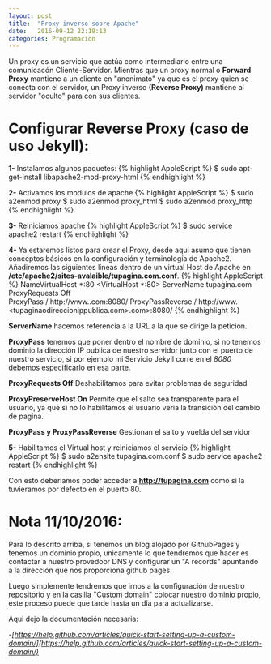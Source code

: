```yaml
---
layout: post
title:  "Proxy inverso sobre Apache"
date:   2016-09-12 22:19:13
categories: Programacion
---
```


Un proxy es un servicio que actúa como intermediario entre una comunicacón Cliente-Servidor. Mientras que un proxy normal o **Forward Proxy** mantiene a un cliente en "anonimato" ya que es el proxy quien se conecta con el servidor, un Proxy inverso **(Reverse Proxy)** mantiene al servidor "oculto" para con sus clientes.

# Configurar Reverse Proxy (caso de uso Jekyll):

**1-** Instalamos algunos paquetes:
{% highlight AppleScript %}
$ sudo apt-get-install libapache2-mod-proxy-html
{% endhighlight %}<br>

**2-** Activamos los modulos de apache
{% highlight AppleScript %}
$ sudo a2enmod proxy
$ sudo a2enmod proxy_html 
$ sudo a2enmod proxy_http
{% endhighlight %}<br>

**3-** Reiniciamos apache
{% highlight AppleScript %}
$ sudo service apache2 restart
{% endhighlight %}<br>

**4-** Ya estaremos listos para crear el Proxy, desde aqui asumo que tienen conceptos básicos en la configuración y terminología de Apache2. Añadiremos las siguientes lineas dentro de un virtual Host de Apache en **/etc/apache2/sites-avalaible/tupagina.com.conf**.
{% highlight AppleScript %}
NameVirtualHost *:80
<VirtualHost *:80>
	ServerName tupagina.com
	ProxyRequests Off	
	ProxyPass / http://www.<tupaginaodireccionippublica>.com:8080/
	ProxyPassReverse / http://www.<tupaginaodireccionippublica.com>.com>:8080/
</VirtualHost>
{% endhighlight %}<br>

**ServerName** hacemos referencia a la URL a la que se dirige la petición. 

**ProxyPass** tenemos que poner dentro el nombre de dominio, si no tenemos dominio la dirección IP publica de nuestro servidor junto con el puerto de nuestro servicio, si por ejemplo mi Servicio Jekyll corre en el *8080* debemos especificarlo en esa parte.

**ProxyRequests Off** Deshabilitamos para evitar problemas de seguridad

**ProxyPreserveHost On** Permite que el salto sea transparente para el usuario, ya que si no lo habilitamos el usuario veria la transición del cambio de pagina.

**ProxyPass y ProxyPassReverse** Gestionan el salto y vuelda del servidor

**5-** Habilitamos el Virtual host y reiniciamos el servicio
{% highlight AppleScript %}
$ sudo a2ensite tupagina.com.conf
$ sudo service apache2 restart
{% endhighlight %}<br>

Con esto deberiamos poder acceder a **http://tupagina.com** como si la tuvieramos por defecto en el puerto 80.

# Nota 11/10/2016:
Para lo descrito arriba, si tenemos un blog alojado por GithubPages y tenemos un dominio propio, unicamente lo que tendremos que hacer es contactar a nuestro provedoor DNS y configurar un "A records" apuntando a la dirección que nos proporciona github pages. 

Luego simplemente tendremos que irnos a la configuración de nuestro repositorio y en la casilla "Custom domain" colocar nuestro dominio propio, este proceso puede que tarde hasta un día para actualizarse.

Aqui dejo la documentación necesaria:

*-[https://help.github.com/articles/quick-start-setting-up-a-custom-domain/](https://help.github.com/articles/quick-start-setting-up-a-custom-domain/)*


